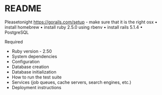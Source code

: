 # README

Pleasetonight https://gorails.com/setup - make sure that it is the right osx
• install homebrew
• install ruby 2.5.0 using rbenv
• install rails 5.1.4
• PostgreSQL

Required
* Ruby version - 2.50
* System dependencies
* Configuration
* Database creation
* Database initialization
* How to run the test suite
* Services (job queues, cache servers, search engines, etc.)
* Deployment instructions

